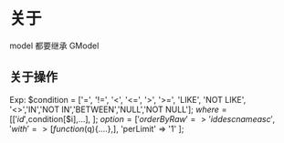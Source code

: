 # 关于
model 都要继承 GModel

## 关于操作
Exp:
$condition = ['=', '!=', '<', '<=', '>', '>=', 'LIKE', 'NOT LIKE', '<>','IN','NOT IN','BETWEEN','NULL','NOT NULL'];
$where = [
    ['id',$condition[$i],...],
];
$option = [
    'orderByRaw' => 'id desc name asc',
    'with'      => [function($q){....},],
    'perLimit' => '1'
];